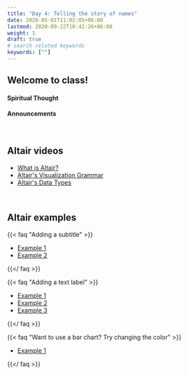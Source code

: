```yaml
---
title: "Day 4: Telling the story of names"
date: 2020-05-01T11:02:05+06:00
lastmod: 2020-09-22T10:42:26+06:00
weight: 1
draft: true
# search related keywords
keywords: [""]
---
```


## Welcome to class!

#### Spiritual Thought

#### Announcements



<br>

## Altair videos

- [What is Altair?](https://www.youtube.com/watch?v=AAuPPorsmJc&t=191s)
- [Altair's Visualization Grammar](https://www.youtube.com/watch?v=U7w1XumKK60)
- [Altair's Data Types](https://www.youtube.com/watch?v=LSEPyCqjoAg)

<br>
<!---------------------
## Let's practice!

Coding example and Q&A

<br>
--------------------->

## Altair examples

{{< faq "Adding a subtitle" >}}

- [Example 1](https://github.com/altair-viz/altair/issues/1919)
- [Example 2](https://stackoverflow.com/questions/57244390/has-anyone-figured-out-a-workaround-to-add-a-subtitle-to-an-altair-generated-cha)

{{</ faq >}}


{{< faq "Adding a text label" >}}

- [Example 1](https://altair-viz.github.io/gallery/scatter_with_labels.html)
- [Example 2](https://altair-viz.github.io/gallery/bar_chart_with_labels.html)
- [Example 3](https://stackoverflow.com/questions/57762169/how-do-you-add-a-single-text-label-to-the-max-point-in-an-altair-scatter-plot)

{{</ faq >}}


{{< faq "Want to use a bar chart? Try changing the color" >}}

- [Example 1](https://altair-viz.github.io/gallery/bar_chart_with_highlighted_bar.html)

{{</ faq >}}

<br>
